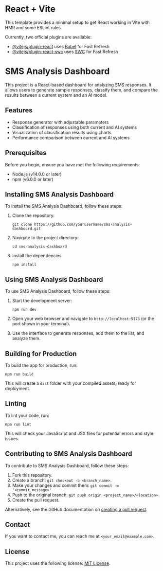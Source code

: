 # React + Vite

This template provides a minimal setup to get React working in Vite with HMR and some ESLint rules.

Currently, two official plugins are available:

- [@vitejs/plugin-react](https://github.com/vitejs/vite-plugin-react/blob/main/packages/plugin-react/README.md) uses [Babel](https://babeljs.io/) for Fast Refresh
- [@vitejs/plugin-react-swc](https://github.com/vitejs/vite-plugin-react-swc) uses [SWC](https://swc.rs/) for Fast Refresh


# SMS Analysis Dashboard

This project is a React-based dashboard for analyzing SMS responses. It allows users to generate sample responses, classify them, and compare the results between a current system and an AI model.

## Features

- Response generator with adjustable parameters
- Classification of responses using both current and AI systems
- Visualization of classification results using charts
- Performance comparison between current and AI systems

## Prerequisites

Before you begin, ensure you have met the following requirements:

- Node.js (v14.0.0 or later)
- npm (v6.0.0 or later)

## Installing SMS Analysis Dashboard

To install the SMS Analysis Dashboard, follow these steps:

1. Clone the repository:
   ```
   git clone https://github.com/yourusername/sms-analysis-dashboard.git
   ```
2. Navigate to the project directory:
   ```
   cd sms-analysis-dashboard
   ```
3. Install the dependencies:
   ```
   npm install
   ```

## Using SMS Analysis Dashboard

To use SMS Analysis Dashboard, follow these steps:

1. Start the development server:
   ```
   npm run dev
   ```
2. Open your web browser and navigate to `http://localhost:5173` (or the port shown in your terminal).

3. Use the interface to generate responses, add them to the list, and analyze them.

## Building for Production

To build the app for production, run:

```
npm run build
```

This will create a `dist` folder with your compiled assets, ready for deployment.

## Linting

To lint your code, run:

```
npm run lint
```

This will check your JavaScript and JSX files for potential errors and style issues.

## Contributing to SMS Analysis Dashboard

To contribute to SMS Analysis Dashboard, follow these steps:

1. Fork this repository.
2. Create a branch: `git checkout -b <branch_name>`.
3. Make your changes and commit them: `git commit -m '<commit_message>'`
4. Push to the original branch: `git push origin <project_name>/<location>`
5. Create the pull request.

Alternatively, see the GitHub documentation on [creating a pull request](https://help.github.com/articles/creating-a-pull-request/).

## Contact

If you want to contact me, you can reach me at `<your_email@example.com>`.

## License

This project uses the following license: [MIT License](<link_to_license>).